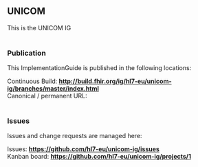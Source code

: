 UNICOM
---
This is the UNICOM IG
<br> </br>
###
### Publication
This ImplementationGuide is published in the following locations:

Continuous Build: __http://build.fhir.org/ig/hl7-eu/unicom-ig/branches/master/index.html__  
Canonical / permanent URL: 
<br> </br>

### Issues
Issues and change requests are managed here:  

Issues:  __https://github.com/hl7-eu/unicom-ig/issues__  
Kanban board:  __https://github.com/hl7-eu/unicom-ig/projects/1__  
 
 
